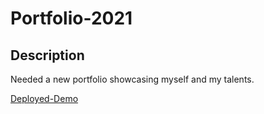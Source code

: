 # Portfolio-2021


## Description
Needed a new portfolio showcasing myself and my talents.


[Deployed-Demo](https://zachbach.github.io/Portfolio-2021/)

